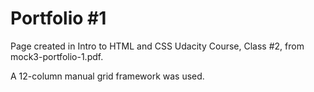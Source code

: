 # Portfolio #1

Page created in Intro to HTML and CSS Udacity Course, Class #2, from mock3-portfolio-1.pdf.

A 12-column manual grid framework was used.